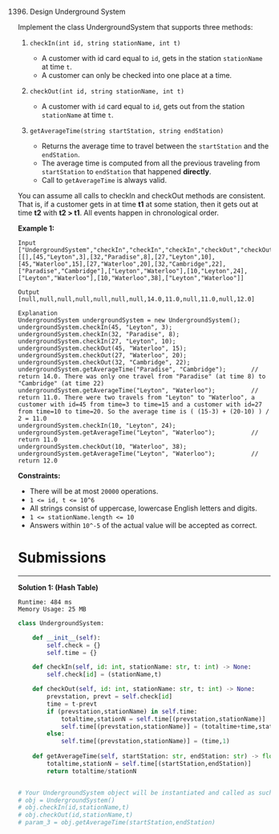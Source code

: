 1396. Design Underground System

Implement the class UndergroundSystem that supports three methods:

1. `checkIn(int id, string stationName, int t)`

    * A customer with id card equal to `id`, gets in the station `stationName` at time `t`.
    * A customer can only be checked into one place at a time.
1. `checkOut(int id, string stationName, int t)`

    * A customer with `id` card equal to `id`, gets out from the station `stationName` at time `t`.
1. `getAverageTime(string startStation, string endStation)`

    * Returns the average time to travel between the `startStation` and the `endStation`.
    * The average time is computed from all the previous traveling from `startStation` to `endStation` that happened **directly**.
    * Call to `getAverageTime` is always valid.

You can assume all calls to checkIn and checkOut methods are consistent. That is, if a customer gets in at time **t1** at some station, then it gets out at time **t2** with **t2 > t1**. All events happen in chronological order.

 

**Example 1:**
```
Input
["UndergroundSystem","checkIn","checkIn","checkIn","checkOut","checkOut","checkOut","getAverageTime","getAverageTime","checkIn","getAverageTime","checkOut","getAverageTime"]
[[],[45,"Leyton",3],[32,"Paradise",8],[27,"Leyton",10],[45,"Waterloo",15],[27,"Waterloo",20],[32,"Cambridge",22],["Paradise","Cambridge"],["Leyton","Waterloo"],[10,"Leyton",24],["Leyton","Waterloo"],[10,"Waterloo",38],["Leyton","Waterloo"]]

Output
[null,null,null,null,null,null,null,14.0,11.0,null,11.0,null,12.0]

Explanation
UndergroundSystem undergroundSystem = new UndergroundSystem();
undergroundSystem.checkIn(45, "Leyton", 3);
undergroundSystem.checkIn(32, "Paradise", 8);
undergroundSystem.checkIn(27, "Leyton", 10);
undergroundSystem.checkOut(45, "Waterloo", 15);
undergroundSystem.checkOut(27, "Waterloo", 20);
undergroundSystem.checkOut(32, "Cambridge", 22);
undergroundSystem.getAverageTime("Paradise", "Cambridge");       // return 14.0. There was only one travel from "Paradise" (at time 8) to "Cambridge" (at time 22)
undergroundSystem.getAverageTime("Leyton", "Waterloo");          // return 11.0. There were two travels from "Leyton" to "Waterloo", a customer with id=45 from time=3 to time=15 and a customer with id=27 from time=10 to time=20. So the average time is ( (15-3) + (20-10) ) / 2 = 11.0
undergroundSystem.checkIn(10, "Leyton", 24);
undergroundSystem.getAverageTime("Leyton", "Waterloo");          // return 11.0
undergroundSystem.checkOut(10, "Waterloo", 38);
undergroundSystem.getAverageTime("Leyton", "Waterloo");          // return 12.0
```

**Constraints:**

* There will be at most `20000` operations.
* `1 <= id, t <= 10^6`
* All strings consist of uppercase, lowercase English letters and digits.
* `1 <= stationName.length <= 10`
* Answers within `10^-5` of the actual value will be accepted as correct.

# Submissions
---
**Solution 1: (Hash Table)**
```
Runtime: 484 ms
Memory Usage: 25 MB
```
```python
class UndergroundSystem:

    def __init__(self):
        self.check = {}
        self.time = {}

    def checkIn(self, id: int, stationName: str, t: int) -> None:
        self.check[id] = (stationName,t)

    def checkOut(self, id: int, stationName: str, t: int) -> None:
        prevstation, prevt = self.check[id]
        time = t-prevt
        if (prevstation,stationName) in self.time:
            totaltime,stationN = self.time[(prevstation,stationName)]
            self.time[(prevstation,stationName)] = (totaltime+time,stationN+1)
        else:
            self.time[(prevstation,stationName)] = (time,1)
            
    def getAverageTime(self, startStation: str, endStation: str) -> float:
        totaltime,stationN = self.time[(startStation,endStation)]
        return totaltime/stationN


# Your UndergroundSystem object will be instantiated and called as such:
# obj = UndergroundSystem()
# obj.checkIn(id,stationName,t)
# obj.checkOut(id,stationName,t)
# param_3 = obj.getAverageTime(startStation,endStation)
```